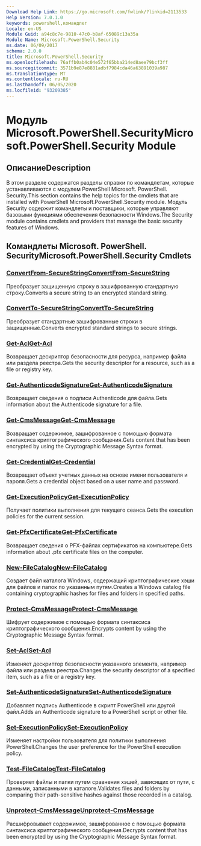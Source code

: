 ```yaml
---
Download Help Link: https://go.microsoft.com/fwlink/?linkid=2113533
Help Version: 7.0.1.0
keywords: powershell,командлет
Locale: en-US
Module Guid: a94c8c7e-9810-47c0-b8af-65089c13a35a
Module Name: Microsoft.PowerShell.Security
ms.date: 06/09/2017
schema: 2.0.0
title: Microsoft.PowerShell.Security
ms.openlocfilehash: 76affb0ab4c04e572f65bba214ed8aee79bcf3ff
ms.sourcegitcommit: 3571b9e87e8881adbf7984cda46a63891039a987
ms.translationtype: MT
ms.contentlocale: ru-RU
ms.lasthandoff: 06/05/2020
ms.locfileid: "93209385"
---
```

# <span data-ttu-id="a4a3c-103">Модуль Microsoft.PowerShell.Security</span><span class="sxs-lookup"><span data-stu-id="a4a3c-103">Microsoft.PowerShell.Security Module</span></span>

## <span data-ttu-id="a4a3c-104">Описание</span><span class="sxs-lookup"><span data-stu-id="a4a3c-104">Description</span></span>

<span data-ttu-id="a4a3c-105">В этом разделе содержатся разделы справки по командлетам, которые устанавливаются с модулем PowerShell Microsoft. PowerShell. Security.</span><span class="sxs-lookup"><span data-stu-id="a4a3c-105">This section contains the help topics for the cmdlets that are installed with PowerShell Microsoft.PowerShell.Security module.</span></span> <span data-ttu-id="a4a3c-106">Модуль Security содержит командлеты и поставщики, которые управляют базовыми функциями обеспечения безопасности Windows.</span><span class="sxs-lookup"><span data-stu-id="a4a3c-106">The Security module contains cmdlets and providers that manage the basic security features of Windows.</span></span>

## <span data-ttu-id="a4a3c-107">Командлеты Microsoft. PowerShell. Security</span><span class="sxs-lookup"><span data-stu-id="a4a3c-107">Microsoft.PowerShell.Security Cmdlets</span></span>

### [<span data-ttu-id="a4a3c-108">ConvertFrom-SecureString</span><span class="sxs-lookup"><span data-stu-id="a4a3c-108">ConvertFrom-SecureString</span></span>](ConvertFrom-SecureString.md)
<span data-ttu-id="a4a3c-109">Преобразует защищенную строку в зашифрованную стандартную строку.</span><span class="sxs-lookup"><span data-stu-id="a4a3c-109">Converts a secure string to an encrypted standard string.</span></span>

### [<span data-ttu-id="a4a3c-110">ConvertTo-SecureString</span><span class="sxs-lookup"><span data-stu-id="a4a3c-110">ConvertTo-SecureString</span></span>](ConvertTo-SecureString.md)
<span data-ttu-id="a4a3c-111">Преобразует стандартные зашифрованные строки в защищенные.</span><span class="sxs-lookup"><span data-stu-id="a4a3c-111">Converts encrypted standard strings to secure strings.</span></span>

### [<span data-ttu-id="a4a3c-112">Get-Acl</span><span class="sxs-lookup"><span data-stu-id="a4a3c-112">Get-Acl</span></span>](Get-Acl.md)
<span data-ttu-id="a4a3c-113">Возвращает дескриптор безопасности для ресурса, например файла или раздела реестра.</span><span class="sxs-lookup"><span data-stu-id="a4a3c-113">Gets the security descriptor for a resource, such as a file or registry key.</span></span>

### [<span data-ttu-id="a4a3c-114">Get-AuthenticodeSignature</span><span class="sxs-lookup"><span data-stu-id="a4a3c-114">Get-AuthenticodeSignature</span></span>](Get-AuthenticodeSignature.md)
<span data-ttu-id="a4a3c-115">Возвращает сведения о подписи Authenticode для файла.</span><span class="sxs-lookup"><span data-stu-id="a4a3c-115">Gets information about the Authenticode signature for a file.</span></span>

### [<span data-ttu-id="a4a3c-116">Get-CmsMessage</span><span class="sxs-lookup"><span data-stu-id="a4a3c-116">Get-CmsMessage</span></span>](Get-CmsMessage.md)
<span data-ttu-id="a4a3c-117">Возвращает содержимое, зашифрованное с помощью формата синтаксиса криптографического сообщения.</span><span class="sxs-lookup"><span data-stu-id="a4a3c-117">Gets content that has been encrypted by using the Cryptographic Message Syntax format.</span></span>

### [<span data-ttu-id="a4a3c-118">Get-Credential</span><span class="sxs-lookup"><span data-stu-id="a4a3c-118">Get-Credential</span></span>](Get-Credential.md)
<span data-ttu-id="a4a3c-119">Возвращает объект учетных данных на основе имени пользователя и пароля.</span><span class="sxs-lookup"><span data-stu-id="a4a3c-119">Gets a credential object based on a user name and password.</span></span>

### [<span data-ttu-id="a4a3c-120">Get-ExecutionPolicy</span><span class="sxs-lookup"><span data-stu-id="a4a3c-120">Get-ExecutionPolicy</span></span>](Get-ExecutionPolicy.md)
<span data-ttu-id="a4a3c-121">Получает политики выполнения для текущего сеанса.</span><span class="sxs-lookup"><span data-stu-id="a4a3c-121">Gets the execution policies for the current session.</span></span>

### [<span data-ttu-id="a4a3c-122">Get-PfxCertificate</span><span class="sxs-lookup"><span data-stu-id="a4a3c-122">Get-PfxCertificate</span></span>](Get-PfxCertificate.md)
<span data-ttu-id="a4a3c-123">Возвращает сведения о PFX-файлах сертификатов на компьютере.</span><span class="sxs-lookup"><span data-stu-id="a4a3c-123">Gets information about .pfx certificate files on the computer.</span></span>

### [<span data-ttu-id="a4a3c-124">New-FileCatalog</span><span class="sxs-lookup"><span data-stu-id="a4a3c-124">New-FileCatalog</span></span>](New-FileCatalog.md)
<span data-ttu-id="a4a3c-125">Создает файл каталога Windows, содержащий криптографические хэши для файлов и папок по указанным путям.</span><span class="sxs-lookup"><span data-stu-id="a4a3c-125">Creates a Windows catalog file containing cryptographic hashes for files and folders in specified paths.</span></span>

### [<span data-ttu-id="a4a3c-126">Protect-CmsMessage</span><span class="sxs-lookup"><span data-stu-id="a4a3c-126">Protect-CmsMessage</span></span>](Protect-CmsMessage.md)
<span data-ttu-id="a4a3c-127">Шифрует содержимое с помощью формата синтаксиса криптографического сообщения.</span><span class="sxs-lookup"><span data-stu-id="a4a3c-127">Encrypts content by using the Cryptographic Message Syntax format.</span></span>

### [<span data-ttu-id="a4a3c-128">Set-Acl</span><span class="sxs-lookup"><span data-stu-id="a4a3c-128">Set-Acl</span></span>](Set-Acl.md)
<span data-ttu-id="a4a3c-129">Изменяет дескриптор безопасности указанного элемента, например файла или раздела реестра.</span><span class="sxs-lookup"><span data-stu-id="a4a3c-129">Changes the security descriptor of a specified item, such as a file or a registry key.</span></span>

### [<span data-ttu-id="a4a3c-130">Set-AuthenticodeSignature</span><span class="sxs-lookup"><span data-stu-id="a4a3c-130">Set-AuthenticodeSignature</span></span>](Set-AuthenticodeSignature.md)
<span data-ttu-id="a4a3c-131">Добавляет подпись Authenticode в скрипт PowerShell или другой файл.</span><span class="sxs-lookup"><span data-stu-id="a4a3c-131">Adds an Authenticode signature to a PowerShell script or other file.</span></span>

### [<span data-ttu-id="a4a3c-132">Set-ExecutionPolicy</span><span class="sxs-lookup"><span data-stu-id="a4a3c-132">Set-ExecutionPolicy</span></span>](Set-ExecutionPolicy.md)
<span data-ttu-id="a4a3c-133">Изменяет настройки пользователя для политики выполнения PowerShell.</span><span class="sxs-lookup"><span data-stu-id="a4a3c-133">Changes the user preference for the PowerShell execution policy.</span></span>

### [<span data-ttu-id="a4a3c-134">Test-FileCatalog</span><span class="sxs-lookup"><span data-stu-id="a4a3c-134">Test-FileCatalog</span></span>](Test-FileCatalog.md)
<span data-ttu-id="a4a3c-135">Проверяет файлы и папки путем сравнения хэшей, зависящих от пути, с данными, записанными в каталоге.</span><span class="sxs-lookup"><span data-stu-id="a4a3c-135">Validates files and folders by comparing their path-sensitive hashes against those recorded in a catalog.</span></span>

### [<span data-ttu-id="a4a3c-136">Unprotect-CmsMessage</span><span class="sxs-lookup"><span data-stu-id="a4a3c-136">Unprotect-CmsMessage</span></span>](Unprotect-CmsMessage.md)
<span data-ttu-id="a4a3c-137">Расшифровывает содержимое, зашифрованное с помощью формата синтаксиса криптографического сообщения.</span><span class="sxs-lookup"><span data-stu-id="a4a3c-137">Decrypts content that has been encrypted by using the Cryptographic Message Syntax format.</span></span>
